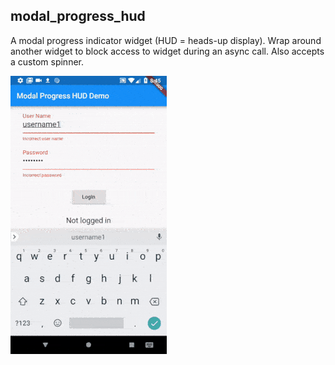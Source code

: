 ## modal_progress_hud

A modal progress indicator widget (HUD = heads-up display). Wrap around another widget to block access to widget during an async call. Also accepts a custom spinner.

![](images/modal_progress_hud1.gif)